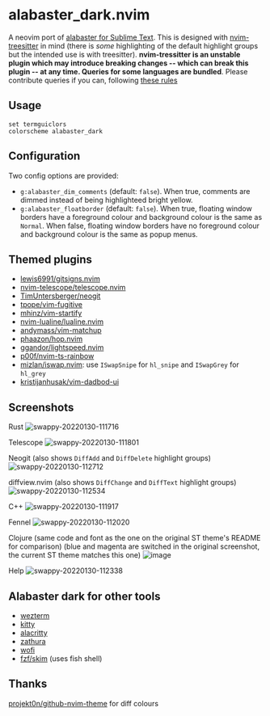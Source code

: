alabaster_dark.nvim
===

A neovim port of [alabaster for Sublime Text](https://github.com/tonsky/sublime-scheme-alabaster). This is designed with [nvim-treesitter](https://github.com/nvim-treesitter/nvim-treesitter) in mind (there is _some_ highlighting of the default highlight groups but the intended use is with treesitter). **nvim-tressitter is an unstable plugin which may introduce breaking changes -- which can break this plugin -- at any time. Queries for some languages are bundled**. Please contribute queries if you can, following [these rules](https://github.com/tonsky/sublime-scheme-alabaster#motivation)

## Usage
```vim
set termguiclors
colorscheme alabaster_dark
```
## Configuration
Two config options are provided:
- `g:alabaster_dim_comments` (default: `false`). When true, comments are dimmed instead of being highlighteed bright yellow.
- `g:alabaster_floatborder` (default: `false`).
    When true, floating window borders have a foreground colour and background colour is the same as `Normal`.
    When false, floating window borders have no foreground colour and background colour is the same as popup menus.

## Themed plugins
- [lewis6991/gitsigns.nvim](https://github.com/lewis6991/gitsigns.nvim)
- [nvim-telescope/telescope.nvim](https://github.com/nvim-telescope/telescope.nvim)
- [TimUntersberger/neogit](https://github.com/TimUntersberger/neogit)
- [tpope/vim-fugitive](https://github.com/tpope/vim-fugitive)
- [mhinz/vim-startify](https://github.com/mhinz/vim-startify)
- [nvim-lualine/lualine.nvim](https://github.com/nvim-lualine/lualine.nvim)
- [andymass/vim-matchup](https://github.com/andymass/vim-matchup)
- [phaazon/hop.nvim](https://github.com/phaazon/hop.nvim)
- [ggandor/lightspeed.nvim](https://github.com/ggandor/lightspeed.nvim)
- [p00f/nvim-ts-rainbow](https://github.com/p00f/nvim-ts-rainbow)
- [mizlan/iswap.nvim](https://github.com/mizlan/iswap.nvim): use `ISwapSnipe` for `hl_snipe` and `ISwapGrey` for `hl_grey`
- [kristijanhusak/vim-dadbod-ui](https://github.com/kristijanhusak/vim-dadbod-ui)

## Screenshots

Rust
![swappy-20220130-111716](https://user-images.githubusercontent.com/36493671/151688511-c5d31f0d-80e7-4bee-a148-0171a608e5f2.png)

Telescope
![swappy-20220130-111801](https://user-images.githubusercontent.com/36493671/151688522-c2d3a5d9-f97f-4eba-9b28-f562eebd2491.png)

Neogit (also shows `DiffAdd` and `DiffDelete` highlight groups)
![swappy-20220130-112712](https://user-images.githubusercontent.com/36493671/151688542-657660cc-5478-4341-9ee1-553977e45408.png)

diffview.nvim (also shows `DiffChange` and `DiffText` highlight groups)
![swappy-20220130-112534](https://user-images.githubusercontent.com/36493671/151688555-cdfd45c6-4e9e-48fe-bb0c-3c5191de9906.png)

C++
![swappy-20220130-111917](https://user-images.githubusercontent.com/36493671/151689029-32c664ac-5514-46cf-9326-70b208849e5c.png)

Fennel
![swappy-20220130-112020](https://user-images.githubusercontent.com/36493671/151689036-56eb672d-f3ec-4784-aa62-582be472310d.png)

Clojure (same code and font as the one on the original ST theme's README for comparison)
(blue and magenta are switched in the original screenshot, the current ST theme matches this one)
![image](https://user-images.githubusercontent.com/36493671/159711835-cf18d1c4-6940-414a-830b-a7096268b014.png)

Help
![swappy-20220130-112338](https://user-images.githubusercontent.com/36493671/151689040-8eeeabdd-2aaa-418c-a3ab-8a7e09596abc.png)



## Alabaster dark for other tools
- [wezterm](https://gist.github.com/p00f/ed538cf8a811184b23e065c0a5d3fc36)
- [kitty](https://gist.github.com/p00f/ff17b05ff918559852ca7cb9d89432c1)
- [alacritty](https://gist.github.com/p00f/37173508c85e33a4efa7aa394c0b763f)
- [zathura](https://gist.github.com/p00f/aad0abbd3a9cef67562a8ea1aadd2a2e)
- [wofi](https://gist.github.com/p00f/46f41a8c2d85e5edf13fcd38ed130faa)
- [fzf/skim](https://gist.github.com/p00f/9d159123c78cbcf8e716c362cfd4eb2b) (uses fish shell)

## Thanks
[projekt0n/github-nvim-theme](https://github.com/projekt0n/github-nvim-theme) for diff colours

